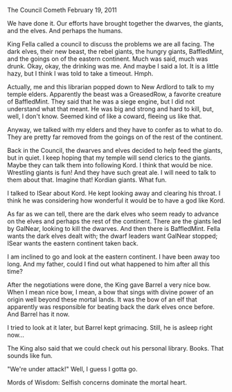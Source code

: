 The Council Cometh
February 19, 2011

We have done it. Our efforts have brought together the dwarves, the giants, and the elves. And perhaps the humans.

King Fella called a council to discuss the problems we are all facing. The dark elves, their new beast, the rebel giants, the hungry giants, BaffledMint, and the goings on of the eastern continent. Much was said, much was drunk. Okay, okay, the drinking was me. And maybe I said a lot. It is a little hazy, but I think I was told to take a timeout.  Hmph.

Actually, me and this librarian popped down to New Ardlord to talk to my temple elders. Apparently the beast was a GreasedRow, a favorite creature of BaffledMint. They said that he was a siege engine, but I did not understand what that meant. He was big and strong and hard to kill, but, well, I don't know. Seemed kind of like a coward, fleeing us like that.

Anyway, we talked with my elders and they have to confer as to what to do. They are pretty far removed from the goings on of the rest of the continent.

Back in the Council, the dwarves and elves decided to help feed the giants, but in quiet. I keep hoping that my temple will send clerics to the giants. Maybe they can talk them into following Kord. I think that would be nice. Wrestling giants is fun! And they have such great ale. I will need to talk to them about that. Imagine that! Kordian giants. What fun.

I talked to ISear about Kord. He kept looking away and clearing his throat. I think he was considering how wonderful it would be to have a god like Kord.

As far as we can tell, there are the dark elves who seem ready to advance on the elves and perhaps the rest of the continent. There are the giants led by GalNear, looking to kill the dwarves. And then there is BaffledMint. Fella wants the dark elves dealt with; the dwarf leaders want GalNear stopped; ISear wants the eastern continent taken back.

I am inclined to go and look at the eastern continent. I have been away too long. And my father, could I find out what happened to him after all this time?

After the negotiations were done, the King gave Barrel a very nice bow. When I mean nice bow, I mean, a bow that sings with divine power of an origin well beyond these mortal lands. It was the bow of an elf that apparently was responsible for beating back the dark elves once before. And Barrel has it now.

I tried to look at it later, but Barrel kept grimacing. Still, he is asleep right now...

The King also said that we could check out his personal library. Books. That sounds like fun.

"We're under attack!" Well, I guess I gotta go.

Mords of Wisdom: Selfish concerns dominate the mortal heart.